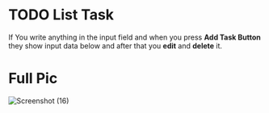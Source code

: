 # TODO List Task
If You write anything in the input field and when you press <b>Add Task Button</b> they show input data below and after that you <b>edit</b> and <b>delete</b> it.

# Full Pic
![Screenshot (16)](https://github.com/ahsanbasharat4385/TODO-List/assets/163886352/1d1f04a8-43de-4ccd-bc66-9d1d8536331b)
